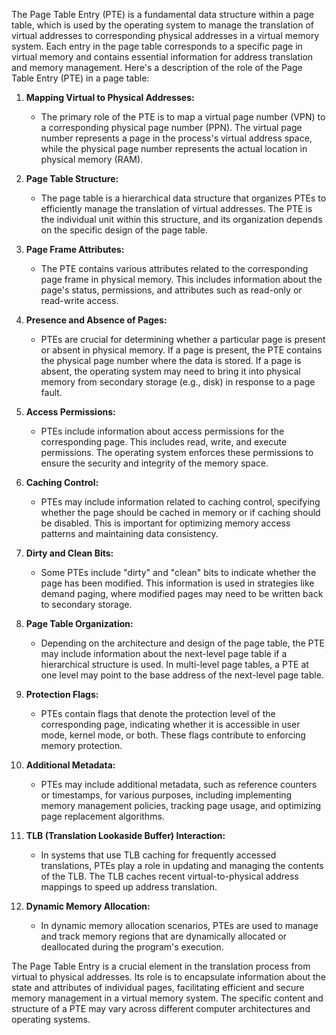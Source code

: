The Page Table Entry (PTE) is a fundamental data structure within a page table, which is used by the operating system to manage the translation of virtual addresses to corresponding physical addresses in a virtual memory system. Each entry in the page table corresponds to a specific page in virtual memory and contains essential information for address translation and memory management. Here's a description of the role of the Page Table Entry (PTE) in a page table:

1. **Mapping Virtual to Physical Addresses:**
   - The primary role of the PTE is to map a virtual page number (VPN) to a corresponding physical page number (PPN). The virtual page number represents a page in the process's virtual address space, while the physical page number represents the actual location in physical memory (RAM).

2. **Page Table Structure:**
   - The page table is a hierarchical data structure that organizes PTEs to efficiently manage the translation of virtual addresses. The PTE is the individual unit within this structure, and its organization depends on the specific design of the page table.

3. **Page Frame Attributes:**
   - The PTE contains various attributes related to the corresponding page frame in physical memory. This includes information about the page's status, permissions, and attributes such as read-only or read-write access.

4. **Presence and Absence of Pages:**
   - PTEs are crucial for determining whether a particular page is present or absent in physical memory. If a page is present, the PTE contains the physical page number where the data is stored. If a page is absent, the operating system may need to bring it into physical memory from secondary storage (e.g., disk) in response to a page fault.

5. **Access Permissions:**
   - PTEs include information about access permissions for the corresponding page. This includes read, write, and execute permissions. The operating system enforces these permissions to ensure the security and integrity of the memory space.

6. **Caching Control:**
   - PTEs may include information related to caching control, specifying whether the page should be cached in memory or if caching should be disabled. This is important for optimizing memory access patterns and maintaining data consistency.

7. **Dirty and Clean Bits:**
   - Some PTEs include "dirty" and "clean" bits to indicate whether the page has been modified. This information is used in strategies like demand paging, where modified pages may need to be written back to secondary storage.

8. **Page Table Organization:**
   - Depending on the architecture and design of the page table, the PTE may include information about the next-level page table if a hierarchical structure is used. In multi-level page tables, a PTE at one level may point to the base address of the next-level page table.

9. **Protection Flags:**
   - PTEs contain flags that denote the protection level of the corresponding page, indicating whether it is accessible in user mode, kernel mode, or both. These flags contribute to enforcing memory protection.

10. **Additional Metadata:**
    - PTEs may include additional metadata, such as reference counters or timestamps, for various purposes, including implementing memory management policies, tracking page usage, and optimizing page replacement algorithms.

11. **TLB (Translation Lookaside Buffer) Interaction:**
    - In systems that use TLB caching for frequently accessed translations, PTEs play a role in updating and managing the contents of the TLB. The TLB caches recent virtual-to-physical address mappings to speed up address translation.

12. **Dynamic Memory Allocation:**
    - In dynamic memory allocation scenarios, PTEs are used to manage and track memory regions that are dynamically allocated or deallocated during the program's execution.

The Page Table Entry is a crucial element in the translation process from virtual to physical addresses. Its role is to encapsulate information about the state and attributes of individual pages, facilitating efficient and secure memory management in a virtual memory system. The specific content and structure of a PTE may vary across different computer architectures and operating systems.
